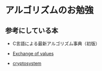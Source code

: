 # アルゴリズムのお勉強

## 参考にしている本

- C言語による最新アルゴリズム事典（初版）

- [Exchange of values](https://github.com/newnakashima/algorithm/tree/master/exchange-of-values)
- [cryptosystem](https://github.com/newnakashima/algorithm/tree/master/cryptosystem)
